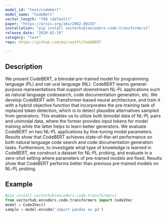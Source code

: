 ```yaml
---
model_id: "text/codebert"
model_name: "CodeBert"
vector_length: "768 (default)"
paper: "https://arxiv.org/abs/2002.08155"
installation: "pip install vectorhub[encoders-code-transformers]"
release_date: "2020-02-19"
category: "text"
repo: https://github.com/microsoft/CodeBERT

---
```


## Description

We present CodeBERT, a bimodal pre-trained model for programming language (PL) and nat-ural language (NL). CodeBERT learns general-purpose representations that support downstream NL-PL applications such as natural language codesearch, code documentation generation, etc. We develop CodeBERT with Transformer-based neural architecture, and train it with a hybrid objective function that incorporates the pre-training task of replaced token detection, which is to detect plausible alternatives sampled from generators. This enables us to utilize both bimodal data of NL-PL pairs and unimodal data, where the former provides input tokens for model training while the latter helps to learn better generators. We evaluate CodeBERT on two NL-PL applications by fine-tuning model parameters. Results show that CodeBERT achieves state-of-the-art performance on both natural language code search and code documentation generation tasks. Furthermore, to investigate what type of knowledge is learned in CodeBERT, we construct a dataset for NL-PL probing, and evaluate in a zero-shot setting where parameters of pre-trained models are fixed. Results show that CodeBERT performs better than previous pre-trained models on NL-PL probing.

## Example

```python
#pip install vectorhub[encoders-code-transformers]
from vectorhub.encoders.code.transformers import Code2Vec
model = Code2Vec()
sample = model.encode('import pandas as pd')
```

